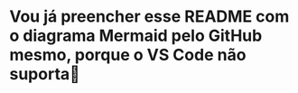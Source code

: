 # Vou já preencher esse README com o diagrama Mermaid pelo GitHub mesmo, porque o VS Code não suporta🤡